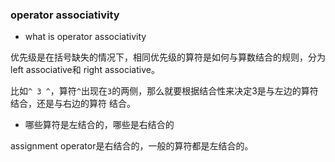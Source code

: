 ### operator associativity

+ what is operator associativity

优先级是在括号缺失的情况下，相同优先级的算符是如何与算数结合的规则，分为left associative和
right associative。

比如`^ 3 ^`，算符`^`出现在`3`的两侧，那么就要根据结合性来决定3是与左边的算符结合，还是与右边的算符
结合。

+ 哪些算符是左结合的，哪些是右结合的

assignment operator是右结合的，一般的算符都是左结合的。
